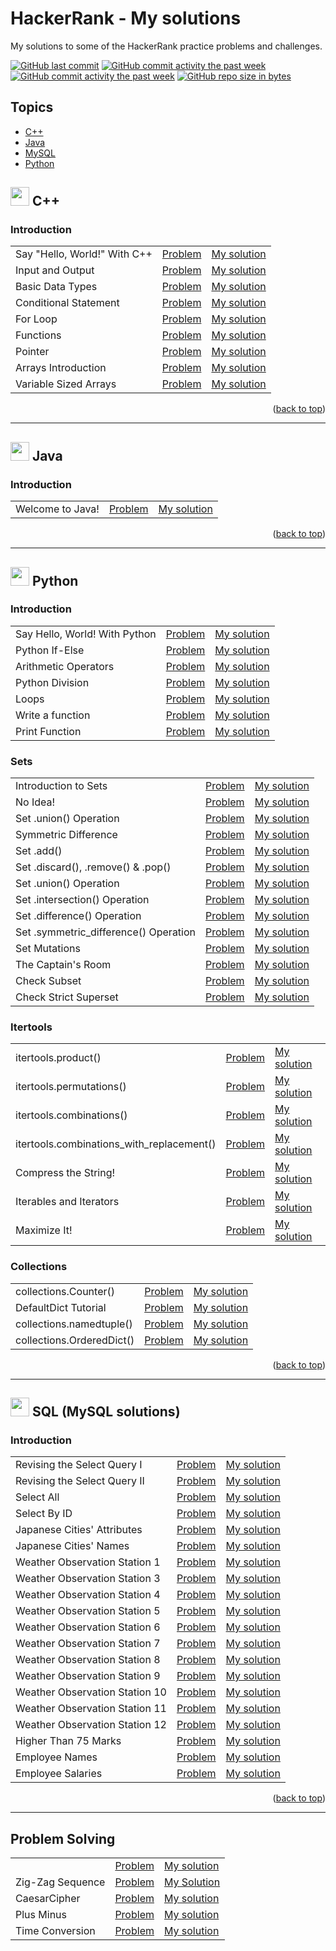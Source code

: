 # HackerRank - My solutions
My solutions to some of the HackerRank practice problems and challenges.

[![GitHub last commit](https://img.shields.io/github/last-commit/niaBaldoni/HackerRank-Challenges.svg)](https://github.com/niaBaldoni/HackerRank-Challenges)
[![GitHub commit activity the past week](https://img.shields.io/github/commit-activity/w/niaBaldoni/HackerRank-Challenges.svg)](https://github.com/niaBaldoni/HackerRank-Challenges)
[![GitHub commit activity the past week](https://img.shields.io/github/commit-activity/y/niaBaldoni/HackerRank-Challenges.svg)](https://github.com/niaBaldoni/HackerRank-Challenges)
[![GitHub repo size in bytes](https://img.shields.io/github/repo-size/niaBaldoni/HackerRank-Challenges.svg)](https://github.com/niaBaldoni/HackerRank-Challenges)

## Topics
+ [C++](#-c)
+ [Java](#-java)
+ [MySQL](#-sql-mysql-solutions)
+ [Python](#-python)

## <img src= "https://skillicons.dev/icons?i=cpp" width = 30px> C++

### Introduction
| | | |
| --- | --- | --- |
| Say "Hello, World!" With C++ | [Problem](https://www.hackerrank.com/challenges/cpp-hello-world/problem) | [My solution](../main/cplusplus/introduction/cpp-hello-world.cpp) |
| Input and Output | [Problem](https://www.hackerrank.com/challenges/cpp-input-and-output/problem) | [My solution](../main/cplusplus/introduction/cpp-input-and-output.cpp) |
| Basic Data Types | [Problem](https://www.hackerrank.com/challenges/c-tutorial-basic-data-types/problem) | [My solution](../main/cplusplus/introduction/c-tutorial-basic-data-types.cpp) |
| Conditional Statement | [Problem](https://www.hackerrank.com/challenges/c-tutorial-conditional-if-else/problem) | [My solution](../main/cplusplus/introduction/c-tutorial-conditional-if-else.cpp) |
| For Loop | [Problem](https://www.hackerrank.com/challenges/c-tutorial-for-loop/problem) | [My solution](../main/cplusplus/introduction/c-tutorial-for-loop.cpp) |
| Functions | [Problem](https://www.hackerrank.com/challenges/c-tutorial-functions/problem) | [My solution](../main/cplusplus/introduction/c-tutorial-functions.cpp) |
| Pointer | [Problem](https://www.hackerrank.com/challenges/c-tutorial-pointer/problem) | [My solution](../main/cplusplus/introduction/c-tutorial-pointer.cpp) |
| Arrays Introduction | [Problem](https://www.hackerrank.com/challenges/arrays-introduction/problem) | [My solution](../main/cplusplus/introduction/arrays-introduction.cpp) |
| Variable Sized Arrays | [Problem](https://www.hackerrank.com/challenges/variable-sized-arrays/problem) | [My solution](../main/cplusplus/introduction/variable-sized-arrays.cpp) |

<p align="right">(<a href="#topics">back to top</a>)</p>


---
## <img src= "https://skillicons.dev/icons?i=java" width = 30px> Java

### Introduction
| | | |
| --- | --- | --- |
| Welcome to Java! | [Problem](https://www.hackerrank.com/challenges/welcome-to-java/problem) | [My solution](../main/java/welcome-to-java.java) |


<p align="right">(<a href="#topics">back to top</a>)</p>


---
## <img src= "https://skillicons.dev/icons?i=py" width = 30px> Python

### Introduction

|  |  |  |
| --- | --- | --- | 
Say Hello, World! With Python | [Problem](https://www.hackerrank.com/challenges/py-hello-world/problem) | [My solution](../main/python/introduction/py-hello-world.py)
Python If-Else | [Problem](https://www.hackerrank.com/challenges/py-if-else/problem) | [My solution](../main/python/introduction/py-if-else.py)
Arithmetic Operators | [Problem](https://www.hackerrank.com/challenges/python-arithmetic-operators/problem) | [My solution](../main/python/introduction/python-arithmetic-operators.py)
Python Division | [Problem](https://www.hackerrank.com/challenges/python-division/problem) | [My solution](../main/python/introduction/python-division.py)
Loops | [Problem](https://www.hackerrank.com/challenges/python-loops/problem) | [My solution](../main/python/introduction/python-loops.py)
Write a function | [Problem](https://www.hackerrank.com/challenges/write-a-function/problem) | [My solution](../main/python/introduction/write-a-function.py)
Print Function | [Problem](https://www.hackerrank.com/challenges/python-print/problem) | [My solution](../main/python/introduction/python-print.py)

### Sets
|  |  |  |
| --- | --- | --- | 
| Introduction to Sets | [Problem](https://www.hackerrank.com/challenges/py-introduction-to-sets/problem) | [My solution](../main/python/py-introduction-to-sets.py)
| No Idea! | [Problem](https://www.hackerrank.com/challenges/no-idea/problem) | [My solution](../main/python/no-idea.py)
| Set .union() Operation | [Problem](https://www.hackerrank.com/challenges/py-set-union/problem) | [My solution](../main/python/py-set-union.py)
| Symmetric Difference | [Problem](https://www.hackerrank.com/challenges/symmetric-difference/problem) | [My solution](../main/python/symmetric-difference.py) 
| Set .add() | [Problem](https://www.hackerrank.com/challenges/py-set-add/problem) | [My solution](../main/python/py-set-add.py)
| Set .discard(), .remove() & .pop() | [Problem](https://www.hackerrank.com/challenges/py-set-discard-remove-pop) | [My solution](../main/python/py-set-discard-remove-pop.py)
| Set .union() Operation | [Problem](https://www.hackerrank.com/challenges/py-set-union) | [My solution](../main/python/py-set-union.py)
| Set .intersection() Operation | [Problem](https://www.hackerrank.com/challenges/py-set-intersection-operation) | [My solution](../main/python/py-set-intersection-operation.py)
| Set .difference() Operation | [Problem](https://www.hackerrank.com/challenges/py-set-difference-operation) | [My solution](../main/python/py-set-difference-operation.py)
| Set .symmetric_difference() Operation | [Problem](https://www.hackerrank.com/challenges/py-set-symmetric-difference-operation) | [My solution](../main/python/py-set-symmetric-difference-operation.py)
| Set Mutations | [Problem](https://www.hackerrank.com/challenges/py-set-mutations) | [My solution](../main/python/py-set-mutations.py)
| The Captain's Room | [Problem](https://www.hackerrank.com/challenges/py-the-captains-room) | [My solution](../main/python/py-the-captains-room.py)
| Check Subset | [Problem](https://www.hackerrank.com/challenges/py-check-subset) | [My solution](../main/python/py-check-subset.py)
| Check Strict Superset | [Problem](https://www.hackerrank.com/challenges/py-check-strict-superset) | [My solution](../main/python/py-check-strict-superset.py)

### Itertools
|  |  |  |
| --- | --- | --- | 
| itertools.product() | [Problem](https://www.hackerrank.com/challenges/itertools-product/problem) | [My solution](../main/python/itertools-product.py) |
| itertools.permutations() | [Problem](https://www.hackerrank.com/challenges/itertools-permutations/problem) | [My solution](../main/python/itertools-permutations.py)
| itertools.combinations() | [Problem](https://www.hackerrank.com/challenges/itertools-combinations/problem) | [My solution](../main/python/itertools-combinations.py)
| itertools.combinations_with_replacement() | [Problem](https://www.hackerrank.com/challenges/itertools-combinations-with-replacement) | [My solution](../main/python/itertools-combinations-with-replacement.py)
| Compress the String! | [Problem](https://www.hackerrank.com/challenges/compress-the-string) | [My solution](../main/python/compress-the-string.py)
| Iterables and Iterators | [Problem](https://www.hackerrank.com/challenges/iterables-and-iterators) | [My solution](../main/python/iterables-and-iterators.py)
| Maximize It! | [Problem](https://www.hackerrank.com/challenges/maximize-it) | [My solution](../main/python/maximize-it.py)

### Collections
|  |  |  |
| --- | --- | --- | 
| collections.Counter() | [Problem](https://www.hackerrank.com/challenges/collections-counter) | [My solution](../main/python/collections-counter.py)
| DefaultDict Tutorial | [Problem](https://www.hackerrank.com/challenges/defaultdict-tutorial) | [My solution](../main/python/defaultdict-tutorial.py)
| collections.namedtuple() | [Problem](https://www.hackerrank.com/challenges/py-collections-namedtuple) | [My solution](../main/python/py-collections-namedtuple.py)
| collections.OrderedDict() | [Problem](https://www.hackerrank.com/challenges/py-collections-ordereddict) | [My solution](../main/python/py-collections-ordereddict.py)

<p align="right">(<a href="#topics">back to top</a>)</p>


---
## <img src= "https://skillicons.dev/icons?i=mysql" width = 30px> SQL (MySQL solutions)
### Introduction
| | | |
| --- | --- | --- |
| Revising the Select Query I | [Problem](https://www.hackerrank.com/challenges/revising-the-select-query/problem?isFullScreen=true) | [My solution](../main/sql/revising-the-select-query.sql)
| Revising the Select Query II | [Problem](https://www.hackerrank.com/challenges/revising-the-select-query-2/problem?isFullScreen=true) | [My solution](../main/sql/revising-the-select-query-2.sql)
| Select All | [Problem](https://www.hackerrank.com/challenges/select-all-sql/problem?isFullScreen=true) | [My solution](../main/sql/select-all-sql.sql)
| Select By ID | [Problem](https://www.hackerrank.com/challenges/select-by-id/problem?isFullScreen=true) | [My solution](../main/sql/select-by-id.sql)
| Japanese Cities' Attributes | [Problem](https://www.hackerrank.com/challenges/japanese-cities-attributes/problem?isFullScreen=true) | [My solution](../main/sql/japanese-cities-attributes.sql)
| Japanese Cities' Names | [Problem](https://www.hackerrank.com/challenges/japanese-cities-name/problem?isFullScreen=true) | [My solution](../main/sql/japanese-cities-name.sql)
| Weather Observation Station 1 | [Problem](https://www.hackerrank.com/challenges/weather-observation-station-1/problem?isFullScreen=true) | [My solution](../main/sql/weather-observation-station-1.sql)
| Weather Observation Station 3 | [Problem](https://www.hackerrank.com/challenges/weather-observation-station-3/problem?isFullScreen=true) | [My solution](../main/sql/weather-observation-station-3.sql)
| Weather Observation Station 4 | [Problem](https://www.hackerrank.com/challenges/weather-observation-station-4/problem?isFullScreen=true) | [My solution](../main/sql/weather-observation-station-4.sql)
| Weather Observation Station 5 | [Problem](https://www.hackerrank.com/challenges/weather-observation-station-5/problem?isFullScreen=true) | [My solution](../main/sql/weather-observation-station-5.sql)
| Weather Observation Station 6 | [Problem](https://www.hackerrank.com/challenges/weather-observation-station-6/problem?isFullScreen=true) | [My solution](../main/sql/weather-observation-station-6.sql)
| Weather Observation Station 7 | [Problem](https://www.hackerrank.com/challenges/weather-observation-station-7/problem?isFullScreen=true) | [My solution](../main/sql/weather-observation-station-7.sql)
| Weather Observation Station 8 | [Problem](https://www.hackerrank.com/challenges/weather-observation-station-8/problem?isFullScreen=true) | [My solution](../main/sql/weather-observation-station-8.sql)
| Weather Observation Station 9 | [Problem](https://www.hackerrank.com/challenges/weather-observation-station-9/problem?isFullScreen=true) | [My solution](../main/sql/weather-observation-station-9.sql)
| Weather Observation Station 10 | [Problem](https://www.hackerrank.com/challenges/weather-observation-station-10/problem?isFullScreen=true) | [My solution](https://github.com/niaBaldoni/HackerRank-Challenges/blob/main/sql/weather-observation-station-10.sql)
| Weather Observation Station 11 | [Problem](https://www.hackerrank.com/challenges/weather-observation-station-11/problem?isFullScreen=true) | [My solution](https://github.com/niaBaldoni/HackerRank-Challenges/blob/main/sql/weather-observation-station-11.sql)
| Weather Observation Station 12 | [Problem](https://www.hackerrank.com/challenges/weather-observation-station-12/problem?isFullScreen=true) | [My solution](https://github.com/niaBaldoni/HackerRank-Challenges/blob/main/sql/weather-observation-station-12.sql)
| Higher Than 75 Marks | [Problem](https://www.hackerrank.com/challenges/more-than-75-marks/problem?isFullScreen=true) | [My solution](https://github.com/niaBaldoni/HackerRank-Challenges/blob/main/sql/more-than-75-marks.sql)
| Employee Names | [Problem](https://www.hackerrank.com/challenges/name-of-employees/problem?isFullScreen=true) | [My solution](https://github.com/niaBaldoni/HackerRank-Challenges/blob/main/sql/name-of-employees.sql)
| Employee Salaries | [Problem](https://www.hackerrank.com/challenges/salary-of-employees/problem?isFullScreen=true) | [My solution](https://github.com/niaBaldoni/HackerRank-Challenges/blob/main/sql/salary-of-employees.sql)


<p align="right">(<a href="#topics">back to top</a>)</p>


---
## Problem Solving
|  |  |  |
| --- | --- | --- | 
|  | [Problem]() | [My solution]()
| Zig-Zag Sequence | [Problem](https://www.hackerrank.com/challenges/one-week-preparation-kit-zig-zag-sequence/problem) | [My Solution](../main/ZigZagSequence.py)
| CaesarCipher | [Problem](https://www.hackerrank.com/challenges/one-week-preparation-kit-caesar-cipher-1/problem) | [My solution](../main/CaesarCipher.py)
| Plus Minus | [Problem](https://www.hackerrank.com/challenges/one-week-preparation-kit-plus-minus/problem) | [My solution](../main/algorithms/PlusMinus.py)
| Time Conversion | [Problem](https://www.hackerrank.com/challenges/one-week-preparation-kit-time-conversion/problem) | [My solution](../main/algorithms/TimeConversion.py)
